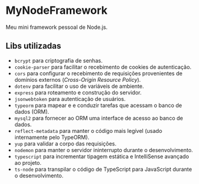 # MyNodeFramework

Meu mini framework pessoal de Node.js.

## Libs utilizadas

* `bcrypt` para criptografia de senhas.
* `cookie-parser` para facilitar o recebimento de cookies de autenticação.
* `cors` para configurar o recebimento de requisições provenientes de domínios externos (*Cross-Origin Resource Policy*).
* `dotenv` para facilitar o uso de variáveis de ambiente.
* `express` para roteamento e construção do servidor.
* `jsonwebtoken` para autenticação de usuários.
* `typeorm` para mapear e e conduzir tarefas que acessam o banco de dados (ORM).
* `mysql2` para fornecer ao ORM uma interface de acesso ao banco de dados.
* `reflect-metadata` para manter o código mais legível (usado internamente pelo TypeORM).
* `yup` para validar a corpo das requisições.
* `nodemon` para manter o servidor ininterrupto durante o desenvolvimento.
* `typescript` para incrementar tipagem estática e IntelliSense avançado ao projeto.
* `ts-node` para transpilar o código de TypeScript para JavaScript durante o desenvolvimento.
